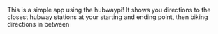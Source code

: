 This is a simple app using the hubwaypi! It shows you directions to the closest hubway stations at your starting and ending point, then biking directions in between